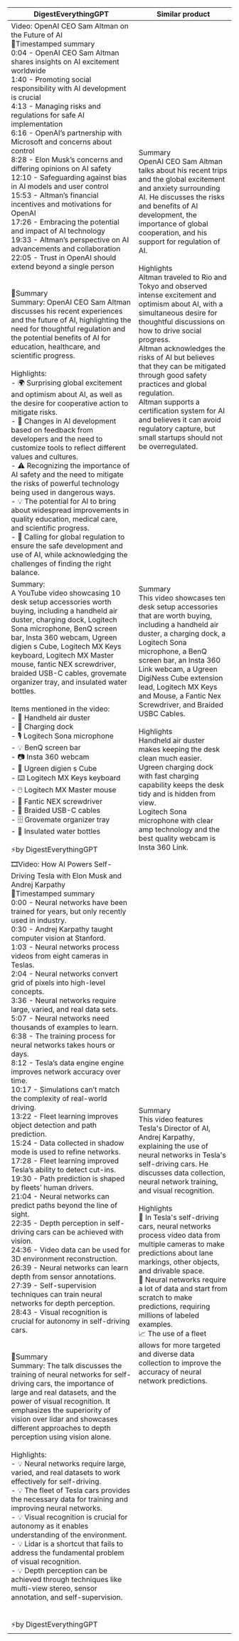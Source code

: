 | DigestEverythingGPT                                                                                                                                                                                                                                                                                                                                                                                                                                                                                                                                                                                                                                                                                                                                                                                                                                                                                                                                                                                                                                                                                                                                                                                                                                                                                                                                                                                                                                                                                                                                                                                                                                                                                                                                                     | Similar product                                                                                                                                                                                                                                                                                                                                                                                                                                                                                                                                                                                                                                                                                                                              |
|-------------------------------------------------------------------------------------------------------------------------------------------------------------------------------------------------------------------------------------------------------------------------------------------------------------------------------------------------------------------------------------------------------------------------------------------------------------------------------------------------------------------------------------------------------------------------------------------------------------------------------------------------------------------------------------------------------------------------------------------------------------------------------------------------------------------------------------------------------------------------------------------------------------------------------------------------------------------------------------------------------------------------------------------------------------------------------------------------------------------------------------------------------------------------------------------------------------------------------------------------------------------------------------------------------------------------------------------------------------------------------------------------------------------------------------------------------------------------------------------------------------------------------------------------------------------------------------------------------------------------------------------------------------------------------------------------------------------------------------------------------------------------|----------------------------------------------------------------------------------------------------------------------------------------------------------------------------------------------------------------------------------------------------------------------------------------------------------------------------------------------------------------------------------------------------------------------------------------------------------------------------------------------------------------------------------------------------------------------------------------------------------------------------------------------------------------------------------------------------------------------------------------------|
| ️️️V️ideo: OpenAI CEO Sam Altman on the Future of AI<br>📝Timestamped summary<br>0:04 - OpenAI CEO Sam Altman shares insights on AI excitement worldwide<br>1:40 - Promoting social responsibility with AI development is crucial<br>4:13 - Managing risks and regulations for safe AI implementation<br>6:16 - OpenAI’s partnership with Microsoft and concerns about control<br>8:28 - Elon Musk’s concerns and differing opinions on AI safety<br>12:10 - Safeguarding against bias in AI models and user control<br>15:53 - Altman’s financial incentives and motivations for OpenAI<br>17:26 - Embracing the potential and impact of AI technology<br>19:33 - Altman’s perspective on AI advancements and collaboration<br>22:05 - Trust in OpenAI should extend beyond a single person<br><br><br>📝Summary<br>Summary: OpenAI CEO Sam Altman discusses his recent experiences and the future of AI, highlighting the need for thoughtful regulation and the potential benefits of AI for education, healthcare, and scientific progress.<br><br>Highlights:<br>- 🌍 Surprising global excitement and optimism about AI, as well as the desire for cooperative action to mitigate risks.<br>- 🤝 Changes in AI development based on feedback from developers and the need to customize tools to reflect different values and cultures.<br>- ⚠️ Recognizing the importance of AI safety and the need to mitigate the risks of powerful technology being used in dangerous ways.<br>- 💡 The potential for AI to bring about widespread improvements in quality education, medical care, and scientific progress.<br>- 🤝 Calling for global regulation to ensure the safe development and use of AI, while acknowledging the challenges of finding the right balance.<br> | Summary<br>OpenAI CEO Sam Altman talks about his recent trips and the global excitement and anxiety surrounding AI. He discusses the risks and benefits of AI development, the importance of global cooperation, and his support for regulation of AI.<br><br>Highlights<br> Altman traveled to Rio and Tokyo and observed intense excitement and optimism about AI, with a simultaneous desire for thoughtful discussions on how to drive social progress.<br> Altman acknowledges the risks of AI but believes that they can be mitigated through good safety practices and global regulation.<br> Altman supports a certification system for AI and believes it can avoid regulatory capture, but small startups should not be overregulated. |
| Summary:<br>A YouTube video showcasing 10 desk setup accessories worth buying, including a handheld air duster, charging dock, Logitech Sona microphone, BenQ screen bar, Insta 360 webcam, Ugreen digien s Cube, Logitech MX Keys keyboard, Logitech MX Master mouse, fantic NEX screwdriver, braided USB-C cables, grovemate organizer tray, and insulated water bottles.<br><br>Items mentioned in the video:<br>- 💨 Handheld air duster<br>- 🔌 Charging dock<br>- 🎙️ Logitech Sona microphone<br>- 💡 BenQ screen bar<br>- 📷 Insta 360 webcam<br>- 🧊 Ugreen digien s Cube<br>- ⌨️ Logitech MX Keys keyboard<br>- 🖱️ Logitech MX Master mouse<br>- 🔧 Fantic NEX screwdriver<br>- 📱 Braided USB-C cables<br>- 🗄️ Grovemate organizer tray<br>- 🚰 Insulated water bottles<br><br>⚡by DigestEverythingGPT | Summary<br>This video showcases ten desk setup accessories that are worth buying, including a handheld air duster, a charging dock, a Logitech Sona microphone, a BenQ screen bar, an Insta 360 Link webcam, a Ugreen DigiNess Cube extension lead, Logitech MX Keys and Mouse, a Fantic Nex Screwdriver, and Braided USBC Cables.<br><br>Highlights<br> Handheld air duster makes keeping the desk clean much easier.<br> Ugreen charging dock with fast charging capability keeps the desk tidy and is hidden from view.<br> Logitech Sona microphone with clear amp technology and the best quality webcam is Insta 360 Link. |
| 🎞️Video: How AI Powers Self-Driving Tesla with Elon Musk and Andrej Karpathy<br>📝Timestamped summary<br>0:00 - Neural networks have been trained for years, but only recently used in industry.<br>0:30 - Andrej Karpathy taught computer vision at Stanford.<br>1:03 - Neural networks process videos from eight cameras in Teslas.<br>2:04 - Neural networks convert grid of pixels into high-level concepts.<br>3:36 - Neural networks require large, varied, and real data sets.<br>5:07 - Neural networks need thousands of examples to learn.<br>6:38 - The training process for neural networks takes hours or days.<br>8:12 - Tesla’s data engine engine improves network accuracy over time.<br>10:17 - Simulations can’t match the complexity of real-world driving.<br>13:22 - Fleet learning improves object detection and path prediction.<br>15:24 - Data collected in shadow mode is used to refine networks.<br>17:28 - Fleet learning improved Tesla’s ability to detect cut-ins.<br>19:30 - Path prediction is shaped by fleets’ human drivers.<br>21:04 - Neural networks can predict paths beyond the line of sight.<br>22:35 - Depth perception in self-driving cars can be achieved with vision.<br>24:36 - Video data can be used for 3D environment reconstruction.<br>26:39 - Neural networks can learn depth from sensor annotations.<br>27:39 - Self-supervision techniques can train neural networks for depth perception.<br>28:43 - Visual recognition is crucial for autonomy in self-driving cars.<br><br><br>📝Summary<br>Summary: The talk discusses the training of neural networks for self-driving cars, the importance of large and real datasets, and the power of visual recognition. It emphasizes the superiority of vision over lidar and showcases different approaches to depth perception using vision alone.<br><br>Highlights:<br>- 💡 Neural networks require large, varied, and real datasets to work effectively for self-driving.<br>- 💡 The fleet of Tesla cars provides the necessary data for training and improving neural networks.<br>- 💡 Visual recognition is crucial for autonomy as it enables understanding of the environment.<br>- 💡 Lidar is a shortcut that fails to address the fundamental problem of visual recognition.<br>- 💡 Depth perception can be achieved through techniques like multi-view stereo, sensor annotation, and self-supervision.<br><br><br>⚡by DigestEverythingGPT | Summary<br>This video features Tesla's Director of AI, Andrej Karpathy, explaining the use of neural networks in Tesla's self-driving cars. He discusses data collection, neural network training, and visual recognition.<br><br>Highlights<br>🚗 In Tesla's self-driving cars, neural networks process video data from multiple cameras to make predictions about lane markings, other objects, and drivable space.<br>🧠 Neural networks require a lot of data and start from scratch to make predictions, requiring millions of labeled examples.<br>📈 The use of a fleet allows for more targeted and diverse data collection to improve the accuracy of neural network predictions. |